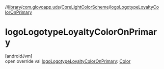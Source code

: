 //[library](../../../index.md)/[com.glovoapp.uds](../index.md)/[CoreLightColorScheme](index.md)/[logoLogotypeLoyaltyColorOnPrimary](logo-logotype-loyalty-color-on-primary.md)

# logoLogotypeLoyaltyColorOnPrimary

[androidJvm]\
open override val [logoLogotypeLoyaltyColorOnPrimary](logo-logotype-loyalty-color-on-primary.md): [Color](https://developer.android.com/reference/kotlin/androidx/compose/ui/graphics/Color.html)
